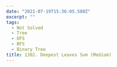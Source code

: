```yaml
---
date: "2021-07-19T15:36:05.580Z"
excerpt: ""
tags:
  - Not Solved
  - Tree
  - DFS
  - BFS
  - Binary Tree
title: 1302. Deepest Leaves Sum (Medium)
---
```

